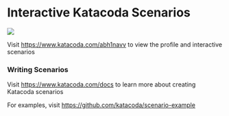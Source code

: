 # Interactive Katacoda Scenarios

[![](http://shields.katacoda.com/katacoda/abh1navv/count.svg)](https://www.katacoda.com/abh1navv "Get your profile on Katacoda.com")

Visit https://www.katacoda.com/abh1navv to view the profile and interactive scenarios

### Writing Scenarios
Visit https://www.katacoda.com/docs to learn more about creating Katacoda scenarios

For examples, visit https://github.com/katacoda/scenario-example
